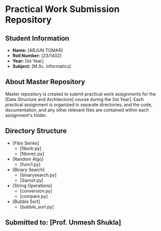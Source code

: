 # Practical Work Submission Repository

## Student Information
- **Name:** [ARJUN TOMAR]
- **Roll Number:** [23/1402]
- **Year:** [Ist Year]
- **Subject:** [M.Sc. Informatics]

## About Master Repository
Master repository is created to submit practical work assignments for the [Data Structure and Architecture] course during the [Ist Year]. Each practical assignment is organized in separate directories, and the code, documentation, and any other relevant files are contained within each assignment's folder.

## Directory Structure
- [Fibo Series]
  - [fiboitr.py]
  - [fiborec.py]
- [Random Algo]
  - [func1.py]
- [Binary Search]
  - [binarysearch.py]
  - [Sqroot.py]
- [String Operations]
  - [conversion.py]
  - [compare.py]
- [Bubble Sort]
  - [bubble_sort.py]


## Submitted to: [Prof. Unmesh Shukla]
